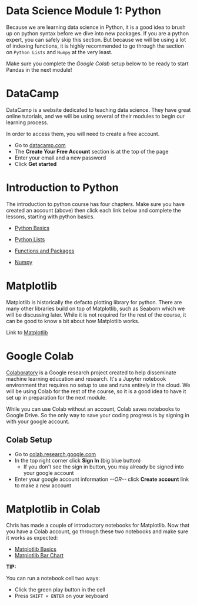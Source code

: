 # Data Science Module 1: Python

Because we are learning data science in Python, it is a good idea to brush up on python syntax before we dive into new packages. If you are a python expert, you can safely skip this section. But because we will be using a lot of indexing functions, it is highly recommended to go through the section on `Python Lists` and `Numpy` at the very least.

Make sure you complete the *Google Colab* setup below to be ready to start Pandas in the next module!

# DataCamp

DataCamp is a website dedicated to teaching data science. They have great online tutorials, and we will be using several of their modules to begin our learning process.

In order to access them, you will need to create a free account.

- Go to [datacamp.com](https://www.datacamp.com/)
- The **Create Your Free Account** section is at the top of the page
- Enter your email and a new password
- Click **Get started**


# Introduction to Python

The introduction to python course has four chapters. Make sure you have created an account (above) then click each link below and complete the lessons, starting with python basics.

- [Python Basics](https://campus.datacamp.com/courses/intro-to-python-for-data-science/chapter-1-python-basics)

- [Python Lists](https://campus.datacamp.com/courses/intro-to-python-for-data-science/chapter-2-python-lists)

- [Functions and Packages](https://campus.datacamp.com/courses/intro-to-python-for-data-science/chapter-3-functions-and-packages)

- [Numpy](https://campus.datacamp.com/courses/intro-to-python-for-data-science/chapter-4-numpy)

# Matplotlib

Matplotlib is historically the defacto plotting library for python. There are many other libraries build on top of Matplotlib, such as Seaborn which we will be discussing later.  While it is not required for the rest of the course, it can be good to know a bit about how Matplotlib works. 

Link to [Matplotlib](https://campus.datacamp.com/courses/intermediate-python/matplotlib)

# Google Colab

[Colaboratory](colab.research.google.com) is a Google research project created to help disseminate machine learning education and research. It's a Jupyter notebook environment that requires no setup to use and runs entirely in the cloud. We will be using Colab for the rest of the course, so it is a good idea to have it set up in preparation for the next module.

While you can use Colab without an account, Colab saves notebooks to Google Drive. So the only way to save your coding progress is by signing in with your google account.

## Colab Setup

- Go to [colab.research.google.com](colab.research.google.com)
- In the top right corner click **Sign In** (big blue button)
  - If you don't see the sign in button, you may already be signed into your google account
- Enter your google account information *--OR--* click **Create account** link to make a new account

# Matplotlib in Colab

Chris has made a couple of introductory notebooks for Matplotlib. Now that you have a Colab account, go through these two notebooks and make sure it works as expected:

- [Matplotlib Basics](https://colab.research.google.com/github/richard-alexander/Data_Science_Course/blob/master/Matplotlib/matplotlib_basics.ipynb)
- [Matplotlib Bar Chart](https://colab.research.google.com/github/richard-alexander/Data_Science_Course/blob/master/Matplotlib/matplotlib_barplot.ipynb)


**TIP:**

You can run a notebook cell two ways:
- Click the green play button in the cell
- Press `SHIFT + ENTER` on your keyboard
